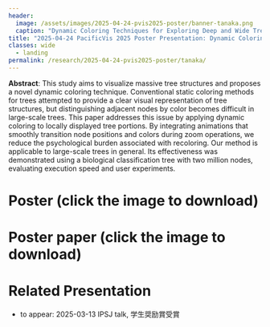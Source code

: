 ```yaml
---
header:
  image: /assets/images/2025-04-24-pvis2025-poster/banner-tanaka.png
  caption: "Dynamic Coloring Techniques ​for Exploring Deep and Wide Tree Structure"
title: "2025-04-24 PacificVis 2025 Poster Presentation: Dynamic Coloring Techniques ​for Exploring Deep and Wide Tree Structures​"
classes: wide
  - landing
permalink: /research/2025-04-24-pvis2025-poster/tanaka/
---
```


<!-- iframe src="https://player.vimeo.com/video/938008202?h=af2dbe2dd6" width="640" height="564" frameborder="0" allow="autoplay; fullscreen" allowfullscreen></iframe -->

**Abstract**: This study aims to visualize massive tree structures and proposes a novel dynamic coloring technique. Conventional static coloring methods for trees attempted to provide a clear visual representation of tree structures, but distinguishing adjacent nodes by color becomes difficult in large-scale trees. This paper addresses this issue by applying dynamic coloring to locally displayed tree portions. By integrating animations that smoothly transition node positions and colors during zoom operations, we reduce the psychological burden associated with recoloring. Our method is applicable to large-scale trees in general. Its effectiveness was demonstrated using a biological classification tree with two million nodes, evaluating execution speed and user experiments.

# Poster (click the image to download)

<!-- a href="https://www.dropbox.com/scl/fi/tl6zny0ebn76hx9k3uksc/2024-04-24-pvis-poster.pdf?rlkey=rac12gl8neyt15tb844etobgo&dl=0"><img src="/smartnova/assets/images/2024-04-24-pvis2024-poster/80days-poster.png"></a -->

# Poster paper (click the image to download)

<!-- a alt="Poster paper" href="https://www.dropbox.com/scl/fi/qerxwie1tgwdw0vtfkfy8/pvis2024_poster_80days.pdf?rlkey=fnmq4ikxr69mcb60o03bbkj9f&dl=0"><img src="/smartnova/assets/images/2024-04-24-pvis2024-poster/80days-paper.png"></a -->


# Related Presentation

- to appear: 2025-03-13 IPSJ talk, 学生奨励賞受賞